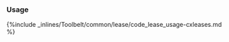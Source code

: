 <!-- post: -->


### Usage



{%include _inlines/Toolbelt/common/lease/code_lease_usage-cxleases.md %}




